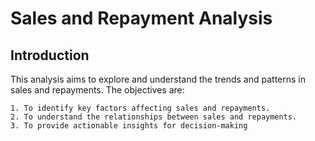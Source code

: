 # Sales and Repayment Analysis

## Introduction

This analysis aims to explore and understand the trends and patterns in sales and repayments. 
The objectives are:

    1. To identify key factors affecting sales and repayments.
    2. To understand the relationships between sales and repayments.
    3. To provide actionable insights for decision-making
